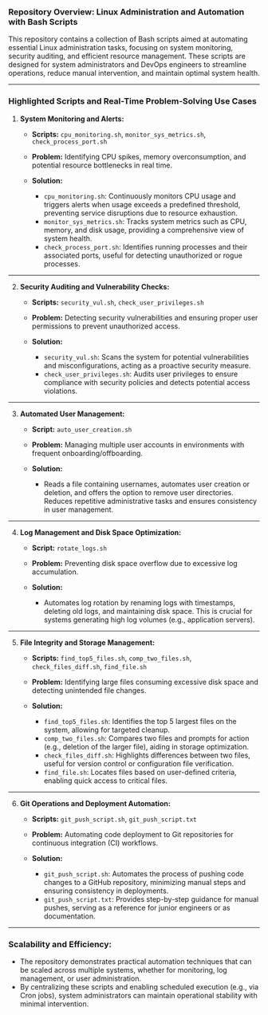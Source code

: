 ### **Repository Overview: Linux Administration and Automation with Bash Scripts**

This repository contains a collection of Bash scripts aimed at automating essential Linux administration tasks, focusing on system monitoring, security auditing, and efficient resource management. These scripts are designed for system administrators and DevOps engineers to streamline operations, reduce manual intervention, and maintain optimal system health.

---

### **Highlighted Scripts and Real-Time Problem-Solving Use Cases**

1. **System Monitoring and Alerts:**

   * **Scripts:** `cpu_monitoring.sh`, `monitor_sys_metrics.sh`, `check_process_port.sh`
   * **Problem:** Identifying CPU spikes, memory overconsumption, and potential resource bottlenecks in real time.
   * **Solution:**

     * `cpu_monitoring.sh`: Continuously monitors CPU usage and triggers alerts when usage exceeds a predefined threshold, preventing service disruptions due to resource exhaustion.
     * `monitor_sys_metrics.sh`: Tracks system metrics such as CPU, memory, and disk usage, providing a comprehensive view of system health.
     * `check_process_port.sh`: Identifies running processes and their associated ports, useful for detecting unauthorized or rogue processes.

---

2. **Security Auditing and Vulnerability Checks:**

   * **Scripts:** `security_vul.sh`, `check_user_privileges.sh`
   * **Problem:** Detecting security vulnerabilities and ensuring proper user permissions to prevent unauthorized access.
   * **Solution:**

     * `security_vul.sh`: Scans the system for potential vulnerabilities and misconfigurations, acting as a proactive security measure.
     * `check_user_privileges.sh`: Audits user privileges to ensure compliance with security policies and detects potential access violations.

---

3. **Automated User Management:**

   * **Script:** `auto_user_creation.sh`
   * **Problem:** Managing multiple user accounts in environments with frequent onboarding/offboarding.
   * **Solution:**

     * Reads a file containing usernames, automates user creation or deletion, and offers the option to remove user directories. Reduces repetitive administrative tasks and ensures consistency in user management.

---

4. **Log Management and Disk Space Optimization:**

   * **Script:** `rotate_logs.sh`
   * **Problem:** Preventing disk space overflow due to excessive log accumulation.
   * **Solution:**

     * Automates log rotation by renaming logs with timestamps, deleting old logs, and maintaining disk space. This is crucial for systems generating high log volumes (e.g., application servers).

---

5. **File Integrity and Storage Management:**

   * **Scripts:** `find_top5_files.sh`, `comp_two_files.sh`, `check_files_diff.sh`, `find_file.sh`
   * **Problem:** Identifying large files consuming excessive disk space and detecting unintended file changes.
   * **Solution:**

     * `find_top5_files.sh`: Identifies the top 5 largest files on the system, allowing for targeted cleanup.
     * `comp_two_files.sh`: Compares two files and prompts for action (e.g., deletion of the larger file), aiding in storage optimization.
     * `check_files_diff.sh`: Highlights differences between two files, useful for version control or configuration file verification.
     * `find_file.sh`: Locates files based on user-defined criteria, enabling quick access to critical files.

---

6. **Git Operations and Deployment Automation:**

   * **Scripts:** `git_push_script.sh`, `git_push_script.txt`
   * **Problem:** Automating code deployment to Git repositories for continuous integration (CI) workflows.
   * **Solution:**

     * `git_push_script.sh`: Automates the process of pushing code changes to a GitHub repository, minimizing manual steps and ensuring consistency in deployments.
     * `git_push_script.txt`: Provides step-by-step guidance for manual pushes, serving as a reference for junior engineers or as documentation.

---

### **Scalability and Efficiency:**

* The repository demonstrates practical automation techniques that can be scaled across multiple systems, whether for monitoring, log management, or user administration.
* By centralizing these scripts and enabling scheduled execution (e.g., via Cron jobs), system administrators can maintain operational stability with minimal intervention.
